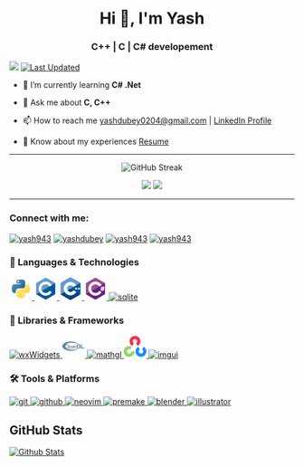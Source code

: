 <!-- # Yash Dubey from [🇮🇳](https://en.m.wikipedia.org/wiki/India) -->

<h1 align="center">Hi 👋, I'm Yash</h1>
<h3 align="center">C++ | C | C# developement</h3>

![](https://komarev.com/ghpvc/?username=yash943&style=flat-square&color=blueviolet&label=Profile+Views)
[![Last Updated ](https://badges.pufler.dev/updated/yash943/yash943)](https://github.com/yash943/)

- 🌱 I’m currently learning **C# .Net**
- 💬 Ask me about **C, C++**
- 📫 How to reach me [yashdubey0204@gmail.com](mailto:yashdubey0204@gmail.com) | [LinkedIn Profile](https://www.linkedin.com/in/yash943/)

- 📄 Know about my experiences [Resume](https://drive.google.com/file/d/1ji6u7o2oq08JwilW3WP2EyT33Vzrut0I/view?usp=sharing)

---

<p align="center">
  <img src="https://github-readme-streak-stats-three-ruby.vercel.app?user=yash943&theme=monokai-metallian" alt="GitHub Streak">
</p>

<p align="center">
  <img src="https://github-readme-stats.vercel.app/api?username=Yash943&show_icons=true&include_all_commits=true&theme=react&cache_seconds=30&hide_border=true">
  <img src="https://github-readme-stats.vercel.app/api/top-langs/?username=yash943&layout=compact&theme=react&hide_border=true" style="height:195px">
</p>

---

<h3 align="left">Connect with me:</h3>
<p align="left">
<a href="https://linkedin.com/in/yash943" target="blank"><img align="center" src="https://raw.githubusercontent.com/rahuldkjain/github-profile-readme-generator/master/src/images/icons/Social/linked-in-alt.svg" alt="yash943" height="30" width="40" /></a>
<a href="https://hashnode.com/yashdubey" target="blank"><img align="center" src="https://static.cdnlogo.com/logos/h/56/hashnode.svg" alt="yashdubey" height="30" width="40" /></a>
<a href="https://www.hackerrank.com/profile/yashdubey0204" target="blank"><img align="center" src="https://raw.githubusercontent.com/rahuldkjain/github-profile-readme-generator/master/src/images/icons/Social/hackerrank.svg" alt="yash943" height="30" width="40" /></a>
<a href="https://leetcode.com/u/Yash943" target="blank"><img align="center" src="https://raw.githubusercontent.com/rahuldkjain/github-profile-readme-generator/master/src/images/icons/Social/leet-code.svg" alt="yash943" height="30" width="40" /></a>


### 🧠 Languages & Technologies
<p align="left"> 
  <a href="https://www.python.org" target="_blank" rel="noreferrer">
    <img src="https://raw.githubusercontent.com/devicons/devicon/master/icons/python/python-original.svg" alt="python" width="40" height="40"/>
  </a> 
  <a href="https://www.cprogramming.com/" target="_blank" rel="noreferrer">
    <img src="https://raw.githubusercontent.com/devicons/devicon/master/icons/c/c-original.svg" alt="c" width="40" height="40"/>
  </a> 
  <a href="https://www.w3schools.com/cpp/" target="_blank" rel="noreferrer">
    <img src="https://raw.githubusercontent.com/devicons/devicon/master/icons/cplusplus/cplusplus-original.svg" alt="cplusplus" width="40" height="40"/>
  </a> 
  <a href="https://docs.microsoft.com/en-us/dotnet/csharp/" target="_blank" rel="noreferrer">
    <img src="https://raw.githubusercontent.com/devicons/devicon/master/icons/csharp/csharp-original.svg" alt="csharp" width="40" height="40"/>
  </a> 
  <a href="https://www.sqlite.org/" target="_blank" rel="noreferrer">
    <img src="https://www.vectorlogo.zone/logos/sqlite/sqlite-icon.svg" alt="sqlite" width="40" height="40"/>
  </a> 
</p>

### 🚀 Libraries & Frameworks
<p align="left">
  <a href="https://www.wxwidgets.org/" target="_blank" rel="noreferrer">
    <img src="https://upload.wikimedia.org/wikipedia/commons/b/bb/WxWidgets.svg" alt="wxWidgets" width="40" height="40"/>
  </a>
  <a href="https://www.opengl.org/" target="_blank" rel="noreferrer">
    <img src="https://raw.githubusercontent.com/devicons/devicon/master/icons/opengl/opengl-original.svg" alt="opengl" width="40" height="40"/>
  </a>
  <a href="https://mathgl.sourceforge.net/" target="_blank" rel="noreferrer">
    <img src="https://upload.wikimedia.org/wikipedia/commons/3/3c/Graph_icon.svg" alt="mathgl" width="40" height="40"/>
  </a>
  <a href="https://opencv.org/" target="_blank" rel="noreferrer">
    <img src="https://raw.githubusercontent.com/devicons/devicon/master/icons/opencv/opencv-original.svg" alt="opencv" width="40" height="40"/>
  </a>
  <a href="https://github.com/ocornut/imgui" target="_blank" rel="noreferrer">
    <img src="https://raw.githubusercontent.com/wiki/ocornut/imgui/logo/logo.png" alt="imgui" width="40" height="40"/>
  </a>
</p>

### 🛠 Tools & Platforms
<p align="left"> 
  <a href="https://git-scm.com/" target="_blank" rel="noreferrer">
    <img src="https://www.vectorlogo.zone/logos/git-scm/git-scm-icon.svg" alt="git" width="40" height="40"/>
  </a> 
  <a href="https://github.com/Yash943" target="_blank" rel="noreferrer">
    <img src="https://static.cdnlogo.com/logos/g/69/github-icon.svg" alt="github" width="40" height="40"/>
  </a>
  <a href="https://neovim.io/" target="_blank" rel="noreferrer">
    <img src="https://upload.wikimedia.org/wikipedia/commons/4/4f/Neovim-logo.svg" alt="neovim" width="40" height="40"/>
  </a>
  <a href="https://premake.github.io/" target="_blank" rel="noreferrer">
    <img src="https://premake.github.io/img/premake-logo.png" alt="premake" width="40" height="40"/>
  </a>
  <a href="https://www.blender.org/" target="_blank" rel="noreferrer">
    <img src="https://download.blender.org/institute/logos/blender_logo_no_text.svg" alt="blender" width="40" height="40"/>
  </a>
  <a href="https://www.adobe.com/products/illustrator.html" target="_blank" rel="noreferrer">
    <img src="https://upload.wikimedia.org/wikipedia/commons/f/fb/Adobe_Illustrator_CC_icon.svg" alt="illustrator" width="40" height="40"/>
  </a>
</p>

<!-- ### 🧪 Notable Projects
- 🧬 [Multi-Agent AI Model for General Diagnosis](https://github.com/Yash943/Multi-Agent-Diagnosis) — AI-powered health assessment with hybrid RNN-CNN architecture, secure data handling, and explainability agents.
- 💾 [Simple Database Engine](https://github.com/Yash943/Simple-Database-Engine) — C-based lightweight DBMS with B-tree indexing, binary storage, and transaction safety.
- 🎮 [Wise Game Engine](https://github.com/Yash943/Wise) — C++ game engine using OpenGL and ImGui with modular design and cross-platform build system. -->


## GitHub Stats
[![Github Stats](https://github-profile-trophy.vercel.app/?username=yash943&theme=dracula&no-frame=true)](https://github.com/yash943)
